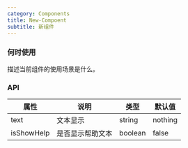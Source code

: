 ```yaml
---
category: Components
title: New-Compoent
subtitle: 新组件
---
```


### 何时使用
描述当前组件的使用场景是什么。

### API
| 属性 | 说明 | 类型 | 默认值 |
| --- | --- | --- | --- |
| text | 文本显示 | string | nothing |
| isShowHelp | 是否显示帮助文本 | boolean | false |